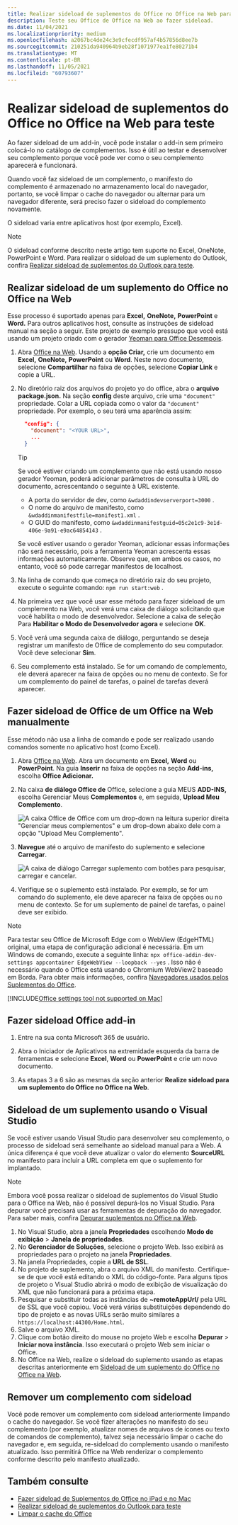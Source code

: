 ```yaml
---
title: Realizar sideload de suplementos do Office no Office na Web para teste
description: Teste seu Office de Office na Web ao fazer sideload.
ms.date: 11/04/2021
ms.localizationpriority: medium
ms.openlocfilehash: a2067bc4de24c3e9cfecdf957af4b57856d8ee7b
ms.sourcegitcommit: 210251da940964b9eb28f1071977ea1fe80271b4
ms.translationtype: MT
ms.contentlocale: pt-BR
ms.lasthandoff: 11/05/2021
ms.locfileid: "60793607"
---
```

# <a name="sideload-office-add-ins-in-office-on-the-web-for-testing"></a>Realizar sideload de suplementos do Office no Office na Web para teste

Ao fazer sideload de um add-in, você pode instalar o add-in sem primeiro colocá-lo no catálogo de complementos. Isso é útil ao testar e desenvolver seu complemento porque você pode ver como o seu complemento aparecerá e funcionará.

Quando você faz sideload de um complemento, o manifesto do complemento é armazenado no armazenamento local do navegador, portanto, se você limpar o cache do navegador ou alternar para um navegador diferente, será preciso fazer o sideload do complemento novamente.

O sideload varia entre aplicativos host (por exemplo, Excel).

> [!NOTE]
> O sideload conforme descrito neste artigo tem suporte no Excel, OneNote, PowerPoint e Word. Para realizar o sideload de um suplemento do Outlook, confira [Realizar sideload de suplementos do Outlook para teste](../outlook/sideload-outlook-add-ins-for-testing.md).

## <a name="sideload-an-office-add-in-in-office-on-the-web"></a>Realizar sideload de um suplemento do Office no Office na Web

Esse processo é suportado apenas para **Excel,** **OneNote,** **PowerPoint** e **Word.** Para outros aplicativos host, consulte as instruções de sideload manual na seção a seguir. Este projeto de exemplo pressupo que você está usando um projeto criado com o gerador [Yeoman para Office Desempois](https://github.com/OfficeDev/generator-office).

1. Abra [Office na Web](https://office.live.com/). Usando a **opção Criar,** crie um documento em **Excel,** **OneNote,** **PowerPoint** ou **Word**. Neste novo documento, selecione **Compartilhar** na faixa de opções, selecione **Copiar Link** e copie a URL.

1. No diretório raiz dos arquivos do projeto yo do office, abra o **arquivo package.json.** Na seção **config** deste arquivo, crie uma `"document"` propriedade. Colar a URL copiada como o valor da `"document"` propriedade. Por exemplo, o seu terá uma aparência assim:

    ```json
      "config": {
        "document": "<YOUR URL>",
        ...
      }
    ```

    > [!TIP]
    > Se você estiver criando um complemento que não está usando nosso gerador Yeoman, poderá adicionar parâmetros de consulta à URL do documento, acrescentando o seguinte à URL existente.
    >
    > - A porta do servidor de dev, como `&wdaddindevserverport=3000` .
    > - O nome do arquivo de manifesto, como `&wdaddinmanifestfile=manifest1.xml` .
    > - O GUID do manifesto, como `&wdaddinmanifestguid=05c2e1c9-3e1d-406e-9a91-e9ac64854143` .
    >
    > Se você estiver usando o gerador Yeoman, adicionar essas informações não será necessário, pois a ferramenta Yeoman acrescenta essas informações automaticamente.
    > Observe que, em ambos os casos, no entanto, você só pode carregar manifestos de localhost.

1. Na linha de comando que começa no diretório raiz do seu projeto, execute o seguinte comando: `npm run start:web` .

1. Na primeira vez que você usar esse método para fazer sideload de um complemento na Web, você verá uma caixa de diálogo solicitando que você habilita o modo de desenvolvedor. Selecione a caixa de seleção Para **Habilitar o Modo de Desenvolvedor agora** e selecione **OK**.

1. Você verá uma segunda caixa de diálogo, perguntando se deseja registrar um manifesto de Office de complemento do seu computador. Você deve selecionar **Sim**.

1. Seu complemento está instalado. Se for um comando de complemento, ele deverá aparecer na faixa de opções ou no menu de contexto. Se for um complemento do painel de tarefas, o painel de tarefas deverá aparecer.

## <a name="sideload-an-office-add-in-in-office-on-the-web-manually"></a>Fazer sideload de Office de um Office na Web manualmente

Esse método não usa a linha de comando e pode ser realizado usando comandos somente no aplicativo host (como Excel).

1. Abra [Office na Web](https://office.live.com/). Abra um documento em **Excel,** **Word** ou **PowerPoint**. Na guia **Inserir** na faixa de opções na seção **Add-ins,** escolha **Office Adicionar.**

1. Na caixa **de diálogo Office de** Office, selecione a guia MEUS **ADD-INS,** escolha Gerenciar Meus **Complementos** e, em seguida, **Upload Meu Complemento**.

    ![A caixa Office de Office com um drop-down na leitura superior direita "Gerenciar meus complementos" e um drop-down abaixo dele com a opção "Upload Meu Complemento".](../images/office-add-ins-my-account.png)

1. **Navegue** até o arquivo de manifesto do suplemento e selecione **Carregar**.

    ![A caixa de diálogo Carregar suplemento com botões para pesquisar, carregar e cancelar.](../images/upload-add-in.png)

1. Verifique se o suplemento está instalado. Por exemplo, se for um comando do suplemento, ele deve aparecer na faixa de opções ou no menu de contexto. Se for um suplemento de painel de tarefas, o painel deve ser exibido.

> [!NOTE]
> Para testar seu Office de Microsoft Edge com o WebView (EdgeHTML) original, uma etapa de configuração adicional é necessária. Em um Windows de comando, execute a seguinte linha: `npx office-addin-dev-settings appcontainer EdgeWebView --loopback --yes` . Isso não é necessário quando o Office está usando o Chromium WebView2 baseado em Borda. Para obter mais informações, confira [Navegadores usados pelos Suplementos do Office](../concepts/browsers-used-by-office-web-add-ins.md).

[!INCLUDE[Office settings tool not supported on Mac](../includes/tool-nonsupport-mac-note.md)]

## <a name="sideload-an-office-add-in"></a>Fazer sideload Office add-in

1. Entre na sua conta Microsoft 365 de usuário.

1. Abra o Iniciador de Aplicativos na extremidade esquerda da barra de ferramentas e selecione **Excel**, **Word** ou **PowerPoint** e crie um novo documento.

1. As etapas 3 a 6 são as mesmas da seção anterior **Realize sideload para um suplemento do Office no Office na Web**. 

## <a name="sideload-an-add-in-when-using-visual-studio"></a>Sideload de um suplemento usando o Visual Studio

Se você estiver usando Visual Studio para desenvolver seu complemento, o processo de sideload será semelhante ao sideload manual para a Web. A única diferença é que você deve atualizar o valor do elemento **SourceURL** no manifesto para incluir a URL completa em que o suplemento for implantado.

> [!NOTE]
> Embora você possa realizar o sideload de suplementos do Visual Studio para o Office na Web, não é possível depurá-los no Visual Studio. Para depurar você precisará usar as ferramentas de depuração do navegador. Para saber mais, confira [Depurar suplementos no Office na Web](debug-add-ins-in-office-online.md).

1. No Visual Studio, abra a janela **Propriedades** escolhendo **Modo de exibição** > **Janela de propriedades**.
1. No **Gerenciador de Soluções**, selecione o projeto Web. Isso exibirá as propriedades para o projeto na janela **Propriedades**.
1. Na janela Propriedades, copie a **URL de SSL**.
1. No projeto de suplemento, abra o arquivo XML do manifesto. Certifique-se de que você está editando o XML do código-fonte. Para alguns tipos de projeto o Visual Studio abrirá o modo de exibição de visualização do XML que não funcionará para a próxima etapa.
1. Pesquisar e substituir todas as instâncias de **~remoteAppUrl/** pela URL de SSL que você copiou. Você verá várias substituições dependendo do tipo de projeto e as novas URLs serão muito similares a `https://localhost:44300/Home.html`.
1. Salve o arquivo XML.
1. Clique com botão direito do mouse no projeto Web e escolha **Depurar** > **Iniciar nova instância**. Isso executará o projeto Web sem iniciar o Office.
1. No Office na Web, realize o sideload do suplemento usando as etapas descritas anteriormente em [Sideload de um suplemento do Office no Office na Web](#sideload-an-office-add-in-in-office-on-the-web).

## <a name="remove-a-sideloaded-add-in"></a>Remover um complemento com sideload

Você pode remover um complemento com sideload anteriormente limpando o cache do navegador. Se você fizer alterações no manifesto do seu complemento (por exemplo, atualizar nomes de arquivos de ícones ou texto de comandos de complemento), talvez seja necessário limpar o cache do navegador e, em seguida, re-sideload do complemento usando o manifesto atualizado. Isso permitirá Office na Web renderizar o complemento conforme descrito pelo manifesto atualizado.

## <a name="see-also"></a>Também consulte

- [Fazer sideload de Suplementos do Office no iPad e no Mac](sideload-an-office-add-in-on-ipad-and-mac.md)
- [Realizar sideload de suplementos do Outlook para teste](../outlook/sideload-outlook-add-ins-for-testing.md)
- [Limpar o cache do Office](clear-cache.md)
